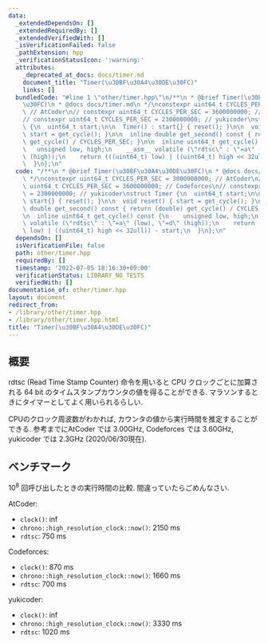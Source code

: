 ```yaml
---
data:
  _extendedDependsOn: []
  _extendedRequiredBy: []
  _extendedVerifiedWith: []
  _isVerificationFailed: false
  _pathExtension: hpp
  _verificationStatusIcon: ':warning:'
  attributes:
    _deprecated_at_docs: docs/timer.md
    document_title: "Timer(\u30BF\u30A4\u30DE\u30FC)"
    links: []
  bundledCode: "#line 1 \"other/timer.hpp\"\n/**\n * @brief Timer(\u30BF\u30A4\u30DE\
    \u30FC)\n * @docs docs/timer.md\n */\nconstexpr uint64_t CYCLES_PER_SEC = 3000000000;\
    \ // AtCoder\n// constexpr uint64_t CYCLES_PER_SEC = 3600000000; // Codeforces\n\
    // constexpr uint64_t CYCLES_PER_SEC = 2300000000; // yukicoder\nstruct Timer\
    \ {\n  uint64_t start;\n\n  Timer() : start{} { reset(); }\n\n  void reset() {\
    \ start = get_cycle(); }\n\n  inline double get_second() const { return (double)\
    \ get_cycle() / CYCLES_PER_SEC; }\n\n  inline uint64_t get_cycle() const {\n \
    \   unsigned low, high;\n    __asm__ volatile (\"rdtsc\" : \"=a\" (low), \"=d\"\
    \ (high));\n    return (((uint64_t) low) | ((uint64_t) high << 32ull)) - start;\n\
    \  }\n};\n"
  code: "/**\n * @brief Timer(\u30BF\u30A4\u30DE\u30FC)\n * @docs docs/timer.md\n\
    \ */\nconstexpr uint64_t CYCLES_PER_SEC = 3000000000; // AtCoder\n// constexpr\
    \ uint64_t CYCLES_PER_SEC = 3600000000; // Codeforces\n// constexpr uint64_t CYCLES_PER_SEC\
    \ = 2300000000; // yukicoder\nstruct Timer {\n  uint64_t start;\n\n  Timer() :\
    \ start{} { reset(); }\n\n  void reset() { start = get_cycle(); }\n\n  inline\
    \ double get_second() const { return (double) get_cycle() / CYCLES_PER_SEC; }\n\
    \n  inline uint64_t get_cycle() const {\n    unsigned low, high;\n    __asm__\
    \ volatile (\"rdtsc\" : \"=a\" (low), \"=d\" (high));\n    return (((uint64_t)\
    \ low) | ((uint64_t) high << 32ull)) - start;\n  }\n};\n"
  dependsOn: []
  isVerificationFile: false
  path: other/timer.hpp
  requiredBy: []
  timestamp: '2022-07-05 18:16:30+09:00'
  verificationStatus: LIBRARY_NO_TESTS
  verifiedWith: []
documentation_of: other/timer.hpp
layout: document
redirect_from:
- /library/other/timer.hpp
- /library/other/timer.hpp.html
title: "Timer(\u30BF\u30A4\u30DE\u30FC)"
---
```

## 概要
rdtsc (Read Time Stamp Counter) 命令を用いると CPU クロックごとに加算される 64 bit のタイムスタンプカウンタの値を得ることができる. マラソンするときにタイマーとしてよく用いられるらしい.

CPUのクロック周波数がわかれば, カウンタの値から実行時間を推定することができる. 参考までにAtCoder では 3.00GHz, Codeforces では 3.60GHz, yukicoder では 2.3GHz (2020/06/30現在).

## ベンチマーク
$10^8$ 回呼び出したときの実行時間の比較. 間違っていたらごめんなさい.

AtCoder:

- `clock()`: inf
- `chrono::high_resolution_clock::now()`: 2150 ms
- `rdtsc`: 750 ms

Codeforces:

- `clock()`: 870 ms 
- `chrono::high_resolution_clock::now()`: 1660 ms
- `rdtsc`: 700 ms

yukicoder:

- `clock()`: inf 
- `chrono::high_resolution_clock::now()`: 3330 ms
- `rdtsc`: 1020 ms

